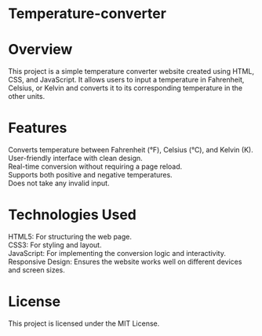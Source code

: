 # Temperature-converter
# Overview
This project is a simple temperature converter website created using HTML, CSS, and JavaScript. It allows users to input a temperature in Fahrenheit, Celsius, or Kelvin and converts it to its corresponding temperature in the other units.

# Features
Converts temperature between Fahrenheit (°F), Celsius (°C), and Kelvin (K).  
User-friendly interface with clean design.  
Real-time conversion without requiring a page reload.  
Supports both positive and negative temperatures.  
Does not take any invalid input.

# Technologies Used
HTML5: For structuring the web page.  
CSS3: For styling and layout.  
JavaScript: For implementing the conversion logic and interactivity.  
Responsive Design: Ensures the website works well on different devices and screen sizes.

# License
This project is licensed under the MIT License.

